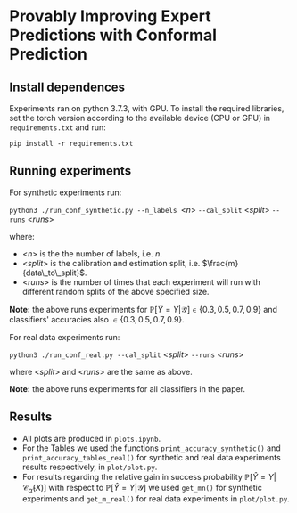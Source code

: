 # Provably Improving Expert Predictions with Conformal Prediction

## Install dependences

Experiments ran on python 3.7.3, with GPU. To install the required libraries, set the torch version according to the available device (CPU or GPU) in `requirements.txt` and run:

`pip install -r requirements.txt`

## Running experiments

For synthetic experiments run:

`python3 ./run_conf_synthetic.py --n_labels `<*n*\> `--cal_split` <*split*\> `--runs` <*runs*\>

where:
*  <*n*\> is the the number of labels, i.e. $n$. 
* <*split*\> is the calibration and estimation split, i.e. $\frac{m}{data\_to\_split}$.
* <*runs*\> is the number of times that each experiment will run with different random splits of the above specified size.

**Note:** the above runs experiments for  $\mathbb{P}[\hat Y = Y | \mathcal{Y}]\in\{0.3,0.5,0.7,0.9\}$ and classifiers' accuracies also $\in\{0.3,0.5,0.7,0.9\}$.

For real data experiments run:

`python3 ./run_conf_real.py --cal_split` <*split*\> `--runs` <*runs*\>

where <*split*\> and <*runs*\> are the same as above.

**Note:** the above runs experiments for all classifiers in the paper.

## Results

* All plots are produced in `plots.ipynb`. 
* For the Tables we used the functions `print_accuracy_synthetic()` and `print_accuracy_tables_real()` for synthetic and real data experiments results respectively, in `plot/plot.py`. 
* For results regarding the relative gain in success probability $\mathbb{P}[\hat{Y}= Y| \mathcal{C}_{\hat{\alpha}}(X)]$ with respect to $\mathbb{P}[\hat{Y}= Y| \mathcal{Y}]$ we used `get_mn()` for synthetic experiments and `get_m_real()` for real data experiments in `plot/plot.py`. 
